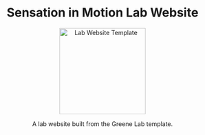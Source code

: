 <h1 align="center">Sensation in Motion Lab Website</h1>
<p align="center">
<img height="200" src="https://raw.githubusercontent.com/greenelab/lab-website-template/main/favicons/share-thumbnail.jpg?raw=true" alt="Lab Website Template">
</p>
<p align="center">
A lab website built from the Greene Lab template.

